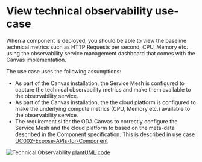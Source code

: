 # View technical observability use-case

When a component is deployed, you should be able to view the baseline technical metrics such as HTTP Requests per second, CPU, Memory etc. using the observability service management dashboard that comes with the Canvas implementation. 

The use case uses the following assumptions:

* As part of the Canvas installation, the Service Mesh is configured to capture the technical observability metrics and make them available to the observability service. 
* As part of the Canvas installation, the the cloud platform is configured to make the underlying compute metrics (CPU, Memory etc.) available to the observability service. 
* The requirement si for the ODA Canvas to correctly configure the Service Mesh and the cloud platform to based on the meta-data described in the Component specification. This is described in use case [UC002-Expose-APIs-for-Component](UC002-Expose-APIs-for-Component.md)



![Technical Observability](http://www.plantuml.com/plantuml/proxy?cache=no&src=https://raw.githubusercontent.com/tmforum-oda/oda-canvas/master/usecase-library/pumlFiles/technical-observability.puml)
[plantUML code](pumlFiles/technical-observability.puml)